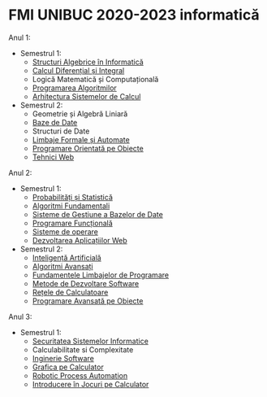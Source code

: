 # FMI UNIBUC 2020-2023 informatică

Anul 1:
- Semestrul 1:
	- [Structuri Algebrice în Informatică](https://github.com/TeodoraLazaroiu/FMI-Materials/tree/main/Structuri%20Algebrice%20in%20Informatica)
	- [Calcul Diferențial și Integral](https://github.com/TeodoraLazaroiu/FMI-Materials/tree/main/Calcul%20Diferential%20si%20Integral)
	- Logică Matematică și Computațională
	- [Programarea Algoritmilor](https://github.com/TeodoraLazaroiu/FMI-Materials/tree/main/Programarea%20Algoritmilor)
	- [Arhitectura Sistemelor de Calcul](https://github.com/TeodoraLazaroiu/FMI-Materials/tree/main/Arhitectura%20Sistemelor%20de%20Calcul)
- Semestrul 2:
	- Geometrie și Algebră Liniară
	- [Baze de Date](https://github.com/TeodoraLazaroiu/FMI-Materials/tree/main/Baze%20de%20date)
	- Structuri de Date
	- [Limbaje Formale și Automate](https://github.com/TeodoraLazaroiu/FMI-Materials/tree/main/Limbaje%20Formale%20si%20Automate)
	- [Programare Orientată pe Obiecte](https://github.com/TeodoraLazaroiu/FMI-Materials/tree/main/Programare%20Orientata%20pe%20Obiecte)
	- [Tehnici Web](https://github.com/TeodoraLazaroiu/FMI-Materials/tree/main/Tehnici%20Web)

Anul 2:
- Semestrul 1:
	- [Probabilități și Statistică](https://github.com/TeodoraLazaroiu/FMI-Materials/tree/main/Probabilitati%20si%20Statistica)
	- [Algoritmi Fundamentali](https://github.com/TeodoraLazaroiu/FMI-Materials/tree/main/Algoritmi%20Fundamentali)
	- [Sisteme de Gestiune a Bazelor de Date](https://github.com/TeodoraLazaroiu/FMI-Materials/tree/main/Sisteme%20de%20Gestiune%20a%20Bazelor%20de%20Date)
	- [Programare Funcțională](https://github.com/TeodoraLazaroiu/FMI-Materials/tree/main/Programare%20Functionala)
	- [Sisteme de operare](https://github.com/TeodoraLazaroiu/FMI-Materials/tree/main/Sisteme%20de%20Operare)
	- [Dezvoltarea Aplicațiilor Web](https://github.com/TeodoraLazaroiu/HR-Web-Application)
- Semestrul 2:
	- [Inteligență Artificială](https://github.com/TeodoraLazaroiu/FMI-Materials/tree/main/Inteligenta%20Artificiala)
	- [Algoritmi Avansați](https://github.com/TeodoraLazaroiu/FMI-Materials/tree/main/Algoritmi%20Avansati)
	- [Fundamentele Limbajelor de Programare](https://github.com/TeodoraLazaroiu/FLP)
	- [Metode de Dezvoltare Software](https://github.com/LucianaPirlogea/MovieTracker)
	- [Rețele de Calculatoare](https://github.com/TeodoraLazaroiu/FMI-Materials/tree/main/Retele%20de%20Calculatoare)
	- [Programare Avansată pe Obiecte](https://sites.google.com/view/curspao2021)

Anul 3:
- Semestrul 1:
	- [Securitatea Sistemelor Informatice](https://github.com/TeodoraLazaroiu/FMI-Materials/tree/main/Securitatea%20Sistemelor%20Informatice)
	- Calculabilitate si Complexitate
	- [Inginerie Software](https://github.com/TeodoraLazaroiu/FMI-Materials/tree/main/Inginerie%20Software)
	- [Grafica pe Calculator](https://github.com/TeodoraLazaroiu/FMI-Materials/tree/main/Grafica%20pe%20Calculator)
	- [Robotic Process Automation](https://github.com/TeodoraLazaroiu/FMI-Materials/tree/main/Robotic%20Process%20Automation)
	- [Introducere în Jocuri pe Calculator](https://github.com/TeodoraLazaroiu/FMI-Materials/tree/main/Introducere%20in%20Jocuri%20pe%20Calculator)
